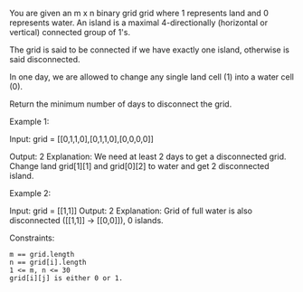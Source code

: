 You are given an m x n binary grid grid where 1 represents land and 0 represents water. An island is a maximal 4-directionally (horizontal or vertical) connected group of 1's.

The grid is said to be connected if we have exactly one island, otherwise is said disconnected.

In one day, we are allowed to change any single land cell (1) into a water cell (0).

Return the minimum number of days to disconnect the grid.

Example 1:

Input: grid = [[0,1,1,0],[0,1,1,0],[0,0,0,0]]

Output: 2
Explanation: We need at least 2 days to get a disconnected grid.
Change land grid[1][1] and grid[0][2] to water and get 2 disconnected island.

Example 2:

Input: grid = [[1,1]]
Output: 2
Explanation: Grid of full water is also disconnected ([[1,1]] -> [[0,0]]), 0 islands.

Constraints:

    m == grid.length
    n == grid[i].length
    1 <= m, n <= 30
    grid[i][j] is either 0 or 1.
